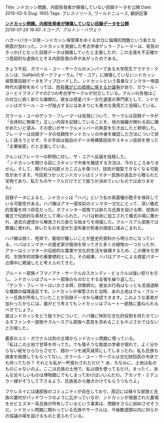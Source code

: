 Title: ンドカッシ問題、内部告発者が損傷していない目録データを公開
Date: 2019-02-9
Slug: 1955
Tags: プレスリリース, ワールドニュース, 翻訳記事

<p class="lead"><strong><a href="https://community.eveonline.com/news/news-channels/world-news/whistleblower-releases-undamaged-manifest-in-ndokassi-dispute/">ンドカッシ問題、内部告発者が損傷していない目録データを公開</a></strong><br/>
<em>2019-01-29 19:40 スコープ、アルトン・ハヴェリ</em></p>
<p>ハガー(パター3)発－ンドカッシ保管庫をめぐる対立に倫理的問題という新たな側面が加わった。ンドカッシを発掘した考古学者ゲシラ・フレーマーは、発見のきっかけとなった目録データは損傷していたと主張したが、この主張を不正確かつ意図的な虚偽だとする内部告発の声があがったのである。</p>
<p>きょう午前、ガラール・ユー・サークルのメンバーである大学院生アラテラ・クルンは、GalNetのダークフォーラム「ザ・コア」に損傷していないンドカッシ保管庫目録データをアップロードした。ンドカッシという貴重なミンマター帝国時代の遺物をめぐっては、<a href="https://community.eveonline.com/news/news-channels/world-news/rare-archeological-find-sparks-inter-tribal-dispute/">所有権がどの部族に帰するか論争</a>があり、ガラール・ユーとイフマノアナの2つの考古学サークルが対立している。クルンの告発はこの対立に続く新たな展開だ。彼女は惑星パター文化遺産の専門家として、ンドカッシはガラール・ユーが独占するにはあまりにも重大な発見だと投稿している。</p>
<p>ガラール・ユーのゲシラ・フレーマーは告発について、サークルは目録データが「全体的に無傷で」正しい内容を記録していることを、他の組織が関わる前に確かめたいと望み、その思いがサークルメンバーの熱意を引き出したと釈明した。フレーマーは目録データの信頼性やンドカッシの中身を確認した方法について詳しく語ろうとせず、その手段は独自のデータ再構築技術やスキャン技術を使った「企業秘密」だと主張している。</p>
<p>クルンはフレーマーの釈明に対し、ザ・コアへ反論を投稿した。<br/>
「ンドカッシを開ける前にスキャンで中身を確認する方法は、今のところありません。そして、開ければ内部メカニズムを傷つけ、技術が複製できなくなる可能性があります。今回見つかったンドカッシはミンマター民族の過去から贈られた宝物であり、私たちのサークルだけでどう扱うか決めていいものではありません」</p>
<p>目録データによると、ンドカッシは「ハパ」という名の真菌種の胞子を保存している可能性がある。ハパ黴はアマー侵攻前のミンマター文化にとって、深い儀式的意義を持つ存在だった。ネファンター部族では新たな氏族を設ける際、部族の儀式で伝統的な素材として用いられた。ハパは粉状に加工されて儀式の場に撒かれ、過去の遺恨から解放された新たな始まりを祝福した。クルースアル部族では葬儀に使われ、砕いたものを混ぜた湿布薬が死者の頭皮に揉みこまれた。</p>
<p>ハパ黴は弱く、短命で、栽培が難しいことが歴史的資料から明らかになっている。ハパはミンマターの歴史家が栽培を担ってきた多くの植物の一つだったが、アマーはミンマターの伝統的な農業や文化的生活を破壊するため、この黴を化学的、生物学的攻撃の重要標的とした。その結果、ハパはアマーによる惑星パター占領中に絶滅したと考えられてきた。</p>
<p>ブルートー部族イフマノアナ・サークルのスカンディ・ビョクルは強い怒りを示し、ンドカッシはブルートー部族のものだとする主張を繰り返した。<br/>
「ゲシラ・フレーマーはいかさま師、詐欺師だ。彼女の行為はもっとも言語道断な種類の倫理違反です。ンドカッシが保管された当時、あの土地はクル・ブルートー氏族が所有していたことが目録データから確認できます。このような事実が加わったからには、誰がどう考えてもンドカッシはブルートー部族に委ねられるべきでしょう」<br/>
彼はンドカッシをどう扱うかについて、ハパ黴に特別な文化的役割を持たせているネファンター部族やクルースアル部族へ意見を求めることもやぶさかではないと示唆した。</p>
<p>農家のユミ・ガウナルは別の立場からンドカッシ問題に憤っている。<br/>
「私はこの土地で甘草を作ってた。でも偉そうな態度の学者が現れて、よく分からない紙をひらひらさせて、畑の一つを滅茶滅茶にしてしまったわ。私も氏族も損害を賠償してもらってない。ガラール・ユー・サークルは文化財回収の令状でも持ってたの？ それとも私が一杯食わされただけ？ あ、ちなみに、土地は私のものじゃないのよ。ここは氏族の土地で、私は畑を使ってるだけ。まったく、あんな忌々しいものは博物館にでもしまっておけばいいんだわ。アカッサ・ミデュラー様がそうして下さるよう、氏族長から働きかけてもらうつもりよ」</p>
<p>フケレヌイには諸部族のコミュニティが存在しており、周辺には様々な部族と氏族の農村がパッチワークのように広がっているが、ンドカッシが発掘された農場をセビエスター系氏族が所有しているという事実は、問題をさらに紛糾させそうだ。ンドカッシ問題に関わっている氏族やサークルは、今後数週間以内に何らかの協議の場を設けるものと見られている。</p>

